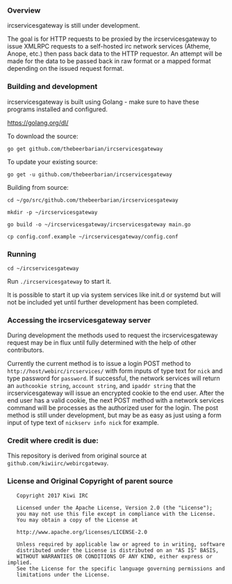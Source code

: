 
### Overview
ircservicesgateway is still under development.

The goal is for HTTP requests to be proxied by the ircservicesgateway to issue XMLRPC requests to a self-hosted irc network services (Atheme, Anope, etc.) then pass back data to the HTTP requestor.  An attempt will be made for the data to be passed back in raw format or a mapped format depending on the issued request format.

### Building and development
ircservicesgateway is built using Golang - make sure to have these programs installed and configured.

https://golang.org/dl/

To download the source:

`go get github.com/thebeerbarian/ircservicesgateway`

To update your existing source:

`go get -u github.com/thebeerbarian/ircservicesgateway`

Building from source:


`cd ~/go/src/github.com/thebeerbarian/ircservicesgateway`

`mkdir -p ~/ircservicesgateway`

`go build -o ~/ircservicesgateway/ircservicesgateway main.go`

`cp config.conf.example ~/ircservicesgateway/config.conf`

### Running
`cd ~/ircservicesgateway`

Run `./ircservicesgateway` to start it.

It is possible to start it up via system services like init.d or systemd but will not be included yet until further development has been completed.


### Accessing the ircservicesgateway server

During development the methods used to request the ircservicesgateway request may be in flux until fully determined with the help of other contributors.

Currently the current method is to issue a login POST method to `http://host/webirc/ircservices/` with form inputs of type text for `nick` and type password for `password`.  If successful, the network services will return an `authcookie string`, `account string`, and `ipaddr string` that the ircservicesgateway will issue an encrypted cookie to the end user.  After the end user has a valid cookie, the next POST method with a network services command will be processes as the authorized user for the login.  The post method is still under development, but may be as easy as just using a form input of type text of `nickserv info nick` for example.

### Credit where credit is due:

This repository is derived from original source at `github.com/kiwiirc/webircgateway`.

### License and Original Copyright of parent source
~~~
   Copyright 2017 Kiwi IRC

   Licensed under the Apache License, Version 2.0 (the "License");
   you may not use this file except in compliance with the License.
   You may obtain a copy of the License at

   http://www.apache.org/licenses/LICENSE-2.0

   Unless required by applicable law or agreed to in writing, software
   distributed under the License is distributed on an "AS IS" BASIS,
   WITHOUT WARRANTIES OR CONDITIONS OF ANY KIND, either express or implied.
   See the License for the specific language governing permissions and
   limitations under the License.
~~~
